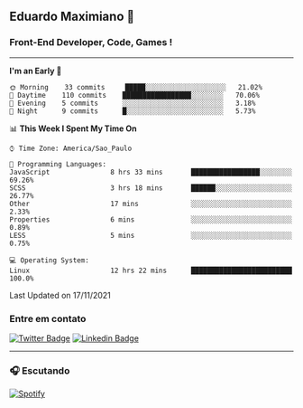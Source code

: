 ## Eduardo Maximiano 👋

### Front-End Developer, Code, Games !

---

<!--START_SECTION:waka-->
**I'm an Early 🐤** 

```text
🌞 Morning    33 commits     █████░░░░░░░░░░░░░░░░░░░░   21.02% 
🌆 Daytime    110 commits    █████████████████░░░░░░░░   70.06% 
🌃 Evening    5 commits      ░░░░░░░░░░░░░░░░░░░░░░░░░   3.18% 
🌙 Night      9 commits      █░░░░░░░░░░░░░░░░░░░░░░░░   5.73%

```


📊 **This Week I Spent My Time On** 

```text
⌚︎ Time Zone: America/Sao_Paulo

💬 Programming Languages: 
JavaScript               8 hrs 33 mins       █████████████████░░░░░░░░   69.26% 
SCSS                     3 hrs 18 mins       ██████░░░░░░░░░░░░░░░░░░░   26.77% 
Other                    17 mins             ░░░░░░░░░░░░░░░░░░░░░░░░░   2.33% 
Properties               6 mins              ░░░░░░░░░░░░░░░░░░░░░░░░░   0.89% 
LESS                     5 mins              ░░░░░░░░░░░░░░░░░░░░░░░░░   0.75%

💻 Operating System: 
Linux                    12 hrs 22 mins      █████████████████████████   100.0%

```


 Last Updated on 17/11/2021
<!--END_SECTION:waka-->

### Entre em contato

[![Twitter Badge](https://img.shields.io/badge/-@edmaxi-1ca0f1?style=flat-square&labelColor=1ca0f1&logo=twitter&logoColor=white&link=https://twitter.com/edmaxi)](https://twitter.com/edmaxi)
[![Linkedin Badge](https://img.shields.io/badge/-Eduardo_Maximiano-0077B5?style=flat-square&logo=Linkedin&logoColor=white&link=https://www.linkedin.com/in/maximiano-eduardo)](https://www.linkedin.com/in/maximiano-eduardo)

---

### 🎧 Escutando
[![Spotify](https://novatorem-sandy.vercel.app/api/spotify)](https://open.spotify.com/user/comgigo)
